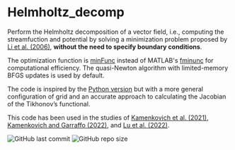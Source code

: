 # Helmholtz_decomp

Perform the Helmholtz decomposition of a vector field, i.e., computing the streamfuction and potential by solving a minimization problem proposed by [Li et al. (2006)](https://journals.ametsoc.org/doi/full/10.1175/MWR3249.1), **without the need to specify boundary conditions**.

The optimization function is [minFunc](https://www.cs.ubc.ca/~schmidtm/Software/minFunc.html) instead of MATLAB's [fminunc](https://www.mathworks.com/help/optim/ug/fminunc.html) for computational efficiency. The quasi-Newton algorithm with limited-memory BFGS updates is used by default.

The code is inspired by the [Python version](https://github.com/iuryt/vector_fields) but with a more general configuration of grid and an accurate approach to calculating the Jacobian of the Tikhonov’s functional.

This code has been used in the studies of [Kamenkovich et al. (2021)](https://doi.org/10.1029/2020GL091719), [Kamenkovich and Garraffo (2022)](https://doi.org/10.1175/JPO-D-21-0244.1), and [Lu et al. (2022)](https://doi.org/10.1175/JPO-D-22-0108.1).


![GitHub last commit](https://img.shields.io/github/last-commit/yueyanglu/Helmholtz_decomp)
![GitHub repo size](https://img.shields.io/github/repo-size/yueyanglu/Helmholtz_decomp)
